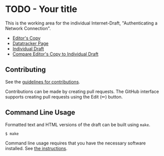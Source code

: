 # TODO - Your title

This is the working area for the individual Internet-Draft, "Authenticating a Network Connection".

* [Editor's Copy](https://danwing.github.io/authenticating-network/#go.draft-wing-authenticating-network.html)
* [Datatracker Page](https://datatracker.ietf.org/doc/draft-wing-authenticating-network)
* [Individual Draft](https://datatracker.ietf.org/doc/html/draft-wing-authenticating-network)
* [Compare Editor's Copy to Individual Draft](https://danwing.github.io/authenticating-network/#go.draft-wing-authenticating-network.diff)


## Contributing

See the
[guidelines for contributions](https://github.com/danwing/authenticating-network/blob//CONTRIBUTING.md).

Contributions can be made by creating pull requests.
The GitHub interface supports creating pull requests using the Edit (✏) button.


## Command Line Usage

Formatted text and HTML versions of the draft can be built using `make`.

```sh
$ make
```

Command line usage requires that you have the necessary software installed.  See
[the instructions](https://github.com/martinthomson/i-d-template/blob/main/doc/SETUP.md).


